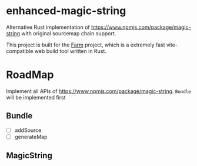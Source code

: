 # enhanced-magic-string
Alternative Rust implementation of https://www.npmjs.com/package/magic-string with original sourcemap chain support.

This project is built for the [Farm](https://github.com/farm-fe/farm) project, which is a extremely fast vite-compatible web build tool written in Rust.

# RoadMap
Implement all APIs of https://www.npmjs.com/package/magic-string. `Bundle` will be implemented first

## Bundle
- [ ] addSource
- [ ] generateMap

## MagicString

